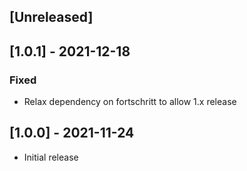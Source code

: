 ## [Unreleased]

## [1.0.1] - 2021-12-18

### Fixed

- Relax dependency on fortschritt to allow 1.x release

## [1.0.0] - 2021-11-24

- Initial release
